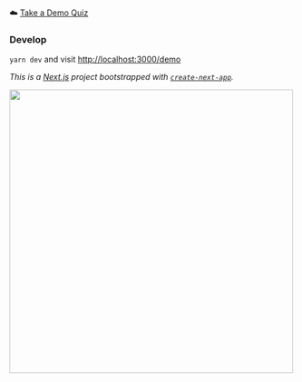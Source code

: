 ☁️ [Take a Demo Quiz](https://quiz.vojta.vercel.app/demo)

### Develop
`yarn dev` and visit [http://localhost:3000/demo](http://localhost:3000/demo)


_This is a [Next.js](https://nextjs.org/) project bootstrapped with [`create-next-app`](https://github.com/vercel/next.js/tree/canary/packages/create-next-app)._

<img src="https://quiz.vojta.vercel.app/demo.gif" width="500">
